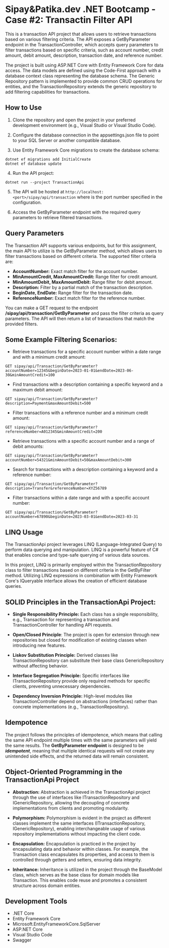 # Sipay&Patika.dev .NET Bootcamp - Case #2: Transactin Filter API

This is a transaction API project that allows users to retrieve transactions based on various filtering criteria. The API exposes a GetByParameter endpoint in the TransactionController, which accepts query parameters to filter transactions based on specific criteria, such as account number, credit amount, debit amount, description, transaction date, and reference number.

The project is built using ASP.NET Core with Entity Framework Core for data access. The data models are defined using the Code-First approach with a database context class representing the database schema. The Generic Repository pattern is implemented to provide common CRUD operations for entities, and the TransactionRepository extends the generic repository to add filtering capabilities for transactions.

## How to Use

1. Clone the repository and open the project in your preferred development environment (e.g., Visual Studio or Visual Studio Code).

2. Configure the database connection in the appsettings.json file to point to your SQL Server or another compatible database.

3. Use Entity Framework Core migrations to create the database schema:

```
dotnet ef migrations add InitialCreate
dotnet ef database update
```
4. Run the API project:

``` dotnet run --project TransactionApi ```

5. The API will be hosted at `http://localhost:<port>/sipay/api/transaction` where <port> is the port number specified in the configuration.

6. Access the GetByParameter endpoint with the required query parameters to retrieve filtered transactions.


## Query Parameters

The Transaction API supports various endpoints, but for this assignment, the main API to utilize is the GetByParameter method, which allows users to filter transactions based on different criteria. The supported filter criteria are:

- **AccountNumber:** Exact match filter for the account number.
- **MinAmountCredit, MaxAmountCredit:** Range filter for credit amount.
- **MinAmountDebit, MaxAmountDebit:** Range filter for debit amount.
- **Description:** Filter by a partial match of the transaction description.
- **BeginDate, EndDate:** Range filter for the transaction date.
- **ReferenceNumber:** Exact match filter for the reference number.

You can make a GET request to the endpoint **/sipay/api/transaction/GetByParameter** and pass the filter criteria as query parameters. The API will then return a list of transactions that match the provided filters.

## Some Example Filtering Scenarios:

- Retrieve transactions for a specific account number within a date range and with a minimum credit amount:

`GET sipay/api/Transaction/GetByParameter?accountNumber=12345&beginDate=2023-01-01&endDate=2023-06-30&minAmountCredit=100 `

- Find transactions with a description containing a specific keyword and a maximum debit amount:

`GET sipay/api/Transaction/GetByParameter?description=Payment&maxAmountDebit=500`

- Filter transactions with a reference number and a minimum credit amount:

`GET sipay/api/Transaction/GetByParameter?referenceNumber=A012345&minAmountCredit=200`

- Retrieve transactions with a specific account number and a range of debit amounts:

`GET sipay/api/Transaction/GetByParameter?accountNumber=54321&minAmountDebit=50&maxAmountDebit=300 `

- Search for transactions with a description containing a keyword and a reference number:

`GET sipay/api/Transaction/GetByParameter?description=Transfer&referenceNumber=XYZ56789`

- Filter transactions within a date range and with a specific account number:

`GET sipay/api/Transaction/GetByParameter?accountNumber=67890&beginDate=2023-03-01&endDate=2023-03-31 `

## LINQ Usage

The TransactionApi project leverages LINQ (Language-Integrated Query) to perform data querying and manipulation. LINQ is a powerful feature of C# that enables concise and type-safe querying of various data sources.

In this project, LINQ is primarily employed within the TransactionRepository class to filter transactions based on different criteria in the GetByFilter method. Utilizing LINQ expressions in combination with Entity Framework Core's IQueryable interface allows the creation of efficient database queries.

## SOLID Principles in the TransactionApi Project:

- **Single Responsibility Principle:** Each class has a single responsibility, e.g., Transaction for representing a transaction and TransactionController for handling API requests.
  
- **Open/Closed Principle**: The project is open for extension through new repositories but closed for modification of existing classes when introducing new features.
  
- **Liskov Substitution Principle:** Derived classes like TransactionRepository can substitute their base class GenericRepository<Transaction> without affecting behavior.
  
- **Interface Segregation Principle:** Specific interfaces like ITransactionRepository provide only required methods for specific clients, preventing unnecessary dependencies.
  
- **Dependency Inversion Principle:** High-level modules like TransactionController depend on abstractions (interfaces) rather than concrete implementations (e.g., TransactionRepository).

## Idempotence

The project follows the principles of idempotence, which means that calling the same API endpoint multiple times with the same parameters will yield the same results. The **GetByParameter endpoint** is designed to be ***idempotent***, meaning that multiple identical requests will not create any unintended side effects, and the returned data will remain consistent.

## Object-Oriented Programming in the TransactionApi Project

- **Abstraction:** Abstraction is achieved in the TransactionApi project through the use of interfaces like ITransactionRepository and IGenericRepository, allowing the decoupling of concrete implementations from clients and promoting modularity.

- **Polymorphism:** Polymorphism is evident in the project as different classes implement the same interfaces (ITransactionRepository, IGenericRepository), enabling interchangeable usage of various repository implementations without impacting the client code.

- **Encapsulation:** Encapsulation is practiced in the project by encapsulating data and behavior within classes. For example, the Transaction class encapsulates its properties, and access to them is controlled through getters and setters, ensuring data integrity.

- **Inheritance:** Inheritance is utilized in the project through the BaseModel class, which serves as the base class for domain models like Transaction. This enables code reuse and promotes a consistent structure across domain entities.
  
## Development Tools

- .NET Core
- Entity Framework Core
- Microsoft.EntityFrameworkCore.SqlServer
- ASP.NET Core
- Visual Studio Code
- Swagger
